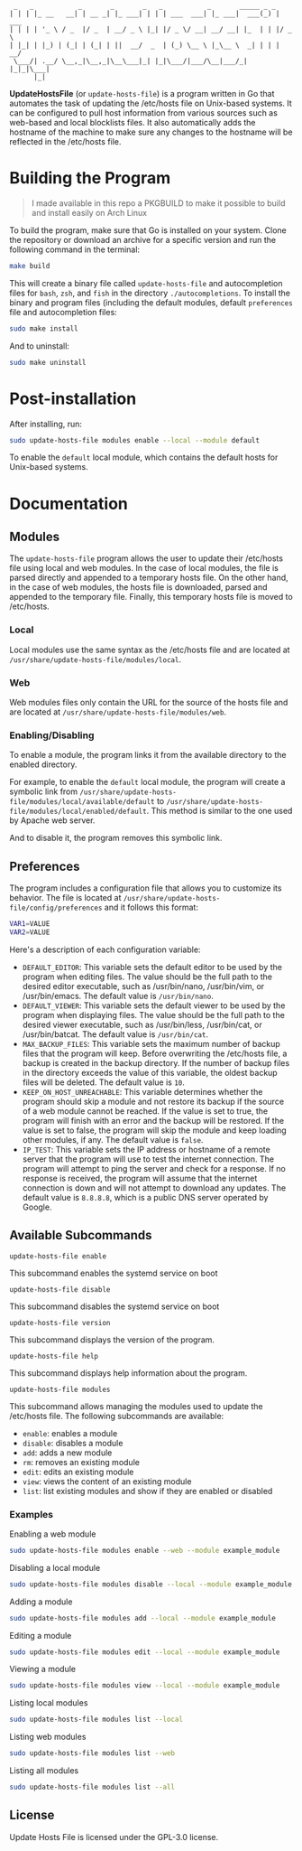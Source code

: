 ```
 _   _           _       _       _   _           _       _____ _ _
| | | |_ __   __| | __ _| |_ ___| | | | ___  ___| |_ ___|  ___(_) | ___
| | | | '_ \ / _  |/ _  | __/ _ \ |_| |/ _ \/ __| __/ __| |_  | | |/ _ \
| |_| | |_) | (_| | (_| | ||  __/  _  | (_) \__ \ |_\__ \  _| | | |  __/
 \___/| .__/ \__,_|\__,_|\__\___|_| |_|\___/|___/\__|___/_|   |_|_|\___|
      |_|
```

**UpdateHostsFile** (or `update-hosts-file`) is a program written in Go that automates the task of updating the /etc/hosts file on Unix-based systems. It can be configured to pull host information from various sources such as web-based and local blocklists files. It also automatically adds the hostname of the machine to make sure any changes to the hostname will be reflected in the /etc/hosts file.

# Building the Program

> I made available in this repo a PKGBUILD to make it possible to build and install easily on Arch Linux

To build the program, make sure that Go is installed on your system. Clone the repository or download an archive for a specific version and run the following command in the terminal:

```bash
make build
```

This will create a binary file called `update-hosts-file` and autocompletion files for `bash`, `zsh`, and `fish` in the directory `./autocompletions`. To install the binary and program files (including the default modules, default `preferences` file and autocompletion files:

```bash
sudo make install
```

And to uninstall:

```bash
sudo make uninstall
```

# Post-installation

After installing, run:

```bash
sudo update-hosts-file modules enable --local --module default
```

To enable the `default` local module, which contains the default hosts for Unix-based systems.

# Documentation

## Modules

The `update-hosts-file` program allows the user to update their /etc/hosts file using local and web modules. In the case of local modules, the file is parsed directly and appended to a temporary hosts file. On the other hand, in the case of web modules, the hosts file is downloaded, parsed and appended to the temporary file. Finally, this temporary hosts file is moved to /etc/hosts.

### Local

Local modules use the same syntax as the /etc/hosts file and are located at `/usr/share/update-hosts-file/modules/local`.

### Web

Web modules files only contain the URL for the source of the hosts file and are located at `/usr/share/update-hosts-file/modules/web`.

### Enabling/Disabling

To enable a module, the program links it from the available directory to the enabled directory.

For example, to enable the `default` local module, the program will create a symbolic link from `/usr/share/update-hosts-file/modules/local/available/default` to `/usr/share/update-hosts-file/modules/local/enabled/default`. This method is similar to the one used by Apache web server.

And to disable it, the program removes this symbolic link.

## Preferences

The program includes a configuration file that allows you to customize its behavior. The file is located at `/usr/share/update-hosts-file/config/preferences` and it follows this format:

```bash
VAR1=VALUE
VAR2=VALUE
```

Here's a description of each configuration variable:

- `DEFAULT_EDITOR`: This variable sets the default editor to be used by the program when editing files. The value should be the full path to the desired editor executable, such as /usr/bin/nano, /usr/bin/vim, or /usr/bin/emacs. The default value is `/usr/bin/nano`.
- `DEFAULT_VIEWER`: This variable sets the default viewer to be used by the program when displaying files. The value should be the full path to the desired viewer executable, such as /usr/bin/less, /usr/bin/cat, or /usr/bin/batcat. The default value is `/usr/bin/cat`.
- `MAX_BACKUP_FILES`: This variable sets the maximum number of backup files that the program will keep. Before overwriting the /etc/hosts file, a backup is created in the backup directory. If the number of backup files in the directory exceeds the value of this variable, the oldest backup files will be deleted. The default value is `10`.
- `KEEP_ON_HOST_UNREACHABLE`: This variable determines whether the program should skip a module and not restore its backup if the source of a web module cannot be reached. If the value is set to true, the program will finish with an error and the backup will be restored. If the value is set to false, the program will skip the module and keep loading other modules, if any. The default value is `false`.
- `IP_TEST`: This variable sets the IP address or hostname of a remote server that the program will use to test the internet connection. The program will attempt to ping the server and check for a response. If no response is received, the program will assume that the internet connection is down and will not attempt to download any updates. The default value is `8.8.8.8`, which is a public DNS server operated by Google.

## Available Subcommands

`update-hosts-file enable`

This subcommand enables the systemd service on boot

`update-hosts-file disable`

This subcommand disables the systemd service on boot

`update-hosts-file version`

This subcommand displays the version of the program.

`update-hosts-file help`

This subcommand displays help information about the program.

`update-hosts-file modules`

This subcommand allows managing the modules used to update the /etc/hosts file. The following subcommands are available:

- `enable`: enables a module
- `disable`: disables a module
- `add`: adds a new module
- `rm`: removes an existing module
- `edit`: edits an existing module
- `view`: views the content of an existing module
- `list`: list existing modules and show if they are enabled or disabled

### Examples

Enabling a web module

```bash
sudo update-hosts-file modules enable --web --module example_module
```

Disabling a local module

```bash
sudo update-hosts-file modules disable --local --module example_module
```

Adding a module

```bash
sudo update-hosts-file modules add --local --module example_module
```

Editing a module

```bash
sudo update-hosts-file modules edit --local --module example_module
```

Viewing a module

```bash
sudo update-hosts-file modules view --local --module example_module
```

Listing local modules

```bash
sudo update-hosts-file modules list --local
```

Listing web modules

```bash
sudo update-hosts-file modules list --web
```

Listing all modules

```bash
sudo update-hosts-file modules list --all
```

## License

Update Hosts File is licensed under the GPL-3.0 license.
